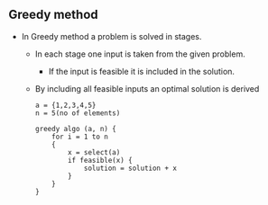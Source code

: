 ## Greedy method

- In Greedy method a problem is solved in stages.
  - In each stage one input is taken from the given problem.
    - If the input is feasible it is included in the solution.
  - By including all feasible inputs an optimal solution is derived
    

    ```
    a = {1,2,3,4,5}
    n = 5(no of elements)

    greedy algo (a, n) {
        for i = 1 to n 
        {
            x = select(a)
            if feasible(x) {
                solution = solution + x
            }
        }
    }
    ```